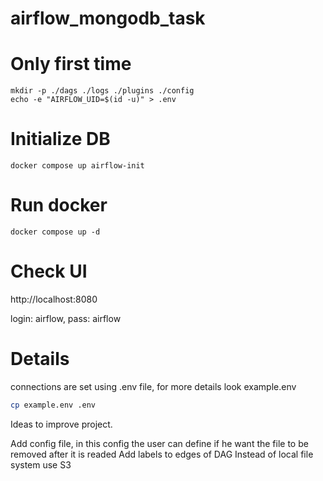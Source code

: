 # airflow_mongodb_task

# Only first time
```
mkdir -p ./dags ./logs ./plugins ./config
echo -e "AIRFLOW_UID=$(id -u)" > .env
```

# Initialize DB
```
docker compose up airflow-init
```

# Run docker 
```
docker compose up -d
```

# Check UI

http://localhost:8080

login: airflow, pass: airflow


# Details
connections are set using .env file, for more details look example.env

```bash
cp example.env .env
```


Ideas to improve project.

Add config file, in this config the user can define if he want the file to be removed after it is readed 
Add labels to edges of DAG
Instead of local file system use S3